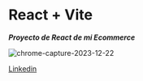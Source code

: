 # React + Vite

**_Proyecto de React de mi Ecommerce_**


![chrome-capture-2023-12-22](https://github.com/Fpelourson/React-Coderhouse/assets/120145930/fb7c233a-7be1-4c52-9ba2-ff1ba8070884)


[Linkedin](www.linkedin.com/in/federico-pelourson)